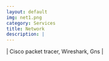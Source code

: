 ```yaml
---
layout: default
img: net1.png
category: Services
title: Network
description: |
---
```

  | Cisco packet tracer, Wireshark, Gns |
